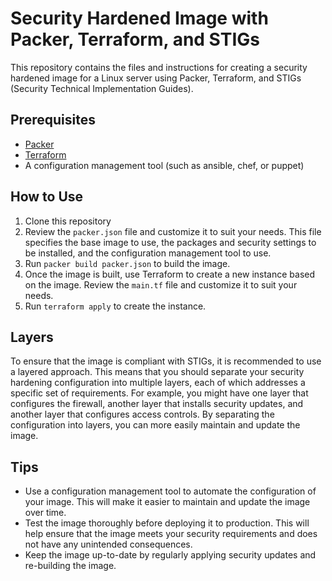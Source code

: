 # Security Hardened Image with Packer, Terraform, and STIGs

This repository contains the files and instructions for creating a security hardened image for a Linux server using Packer, Terraform, and STIGs (Security Technical Implementation Guides).

## Prerequisites

- [Packer](https://www.packer.io/)
- [Terraform](https://www.terraform.io/)
- A configuration management tool (such as ansible, chef, or puppet)

## How to Use

1. Clone this repository
2. Review the `packer.json` file and customize it to suit your needs. This file specifies the base image to use, the packages and security settings to be installed, and the configuration management tool to use.
3. Run `packer build packer.json` to build the image.
4. Once the image is built, use Terraform to create a new instance based on the image. Review the `main.tf` file and customize it to suit your needs.
5. Run `terraform apply` to create the instance.

## Layers

To ensure that the image is compliant with STIGs, it is recommended to use a layered approach. This means that you should separate your security hardening configuration into multiple layers, each of which addresses a specific set of requirements. For example, you might have one layer that configures the firewall, another layer that installs security updates, and another layer that configures access controls. By separating the configuration into layers, you can more easily maintain and update the image.

## Tips

- Use a configuration management tool to automate the configuration of your image. This will make it easier to maintain and update the image over time.
- Test the image thoroughly before deploying it to production. This will help ensure that the image meets your security requirements and does not have any unintended consequences.
- Keep the image up-to-date by regularly applying security updates and re-building the image.
